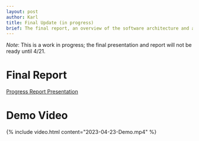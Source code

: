 ```yaml
---
layout: post
author: Karl
title: Final Update (in progress)
brief: The final report, an overview of the software architecture and a demo.
---
```


*Note*: This is a work in progress; the final presentation and report will not be ready until 4/21.

# Final Report

[Progress Report Presentation]({{site.url}}/assets/pptx/final-presentation-rough3.pptx)

# Demo Video

{% include video.html content="2023-04-23-Demo.mp4" %}